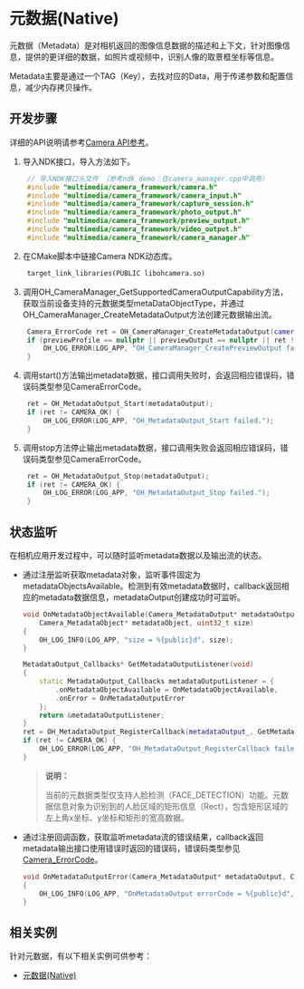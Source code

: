 # 元数据(Native)

元数据（Metadata）是对相机返回的图像信息数据的描述和上下文，针对图像信息，提供的更详细的数据，如照片或视频中，识别人像的取景框坐标等信息。

Metadata主要是通过一个TAG（Key），去找对应的Data，用于传递参数和配置信息，减少内存拷贝操作。

## 开发步骤

详细的API说明请参考[Camera API参考](../reference/native-apis/native-apis-camera.md)。

1. 导入NDK接口，导入方法如下。
   ```c++
    // 导入NDK接口头文件 （参考ndk demo：在camera_manager.cpp中调用）
    #include "multimedia/camera_framework/camera.h"
    #include "multimedia/camera_framework/camera_input.h"
    #include "multimedia/camera_framework/capture_session.h"
    #include "multimedia/camera_framework/photo_output.h"
    #include "multimedia/camera_framework/preview_output.h"
    #include "multimedia/camera_framework/video_output.h"
    #include "multimedia/camera_framework/camera_manager.h"
   ```

2. 在CMake脚本中链接Camera NDK动态库。

   ```txt
    target_link_libraries(PUBLIC libohcamera.so)
   ```

3. 调用OH_CameraManager_GetSupportedCameraOutputCapability方法，获取当前设备支持的元数据类型metaDataObjectType，并通过OH_CameraManager_CreateMetadataOutput方法创建元数据输出流。
     
   ```c++
    Camera_ErrorCode ret = OH_CameraManager_CreateMetadataOutput(cameraManager_, metaDataObjectType, &metadataOutput);
    if (previewProfile == nullptr || previewOutput == nullptr || ret != CAMERA_OK) {
        OH_LOG_ERROR(LOG_APP, "OH_CameraManager_CreatePreviewOutput failed.");
    }
   ```

4. 调用start()方法输出metadata数据，接口调用失败时，会返回相应错误码，错误码类型参见CameraErrorCode。
     
   ```c++
    ret = OH_MetadataOutput_Start(metadataOutput);
    if (ret != CAMERA_OK) {
        OH_LOG_ERROR(LOG_APP, "OH_MetadataOutput_Start failed.");
    }
   ```

5. 调用stop方法停止输出metadata数据，接口调用失败会返回相应错误码，错误码类型参见CameraErrorCode。
     
   ```c++
    ret = OH_MetadataOutput_Stop(metadataOutput);
    if (ret != CAMERA_OK) {
        OH_LOG_ERROR(LOG_APP, "OH_MetadataOutput_Stop failed.");
    }
   ```

## 状态监听

在相机应用开发过程中，可以随时监听metadata数据以及输出流的状态。

- 通过注册监听获取metadata对象，监听事件固定为metadataObjectsAvailable。检测到有效metadata数据时，callback返回相应的metadata数据信息，metadataOutput创建成功时可监听。
    
  ```c++
  void OnMetadataObjectAvailable(Camera_MetadataOutput* metadataOutput,
      Camera_MetadataObject* metadataObject, uint32_t size)
  {
      OH_LOG_INFO(LOG_APP, "size = %{public}d", size);
  }

  MetadataOutput_Callbacks* GetMetadataOutputListener(void)
  {
      static MetadataOutput_Callbacks metadataOutputListener = {
          .onMetadataObjectAvailable = OnMetadataObjectAvailable,
          .onError = OnMetadataOutputError
      };
      return &metadataOutputListener;
  }
  ret = OH_MetadataOutput_RegisterCallback(metadataOutput_, GetMetadataOutputListener());
  if (ret != CAMERA_OK) {
      OH_LOG_ERROR(LOG_APP, "OH_MetadataOutput_RegisterCallback failed.");
  }
  ```

  > **说明：**
  >
  > 当前的元数据类型仅支持人脸检测（FACE_DETECTION）功能。元数据信息对象为识别到的人脸区域的矩形信息（Rect），包含矩形区域的左上角x坐标、y坐标和矩形的宽高数据。

- 通过注册回调函数，获取监听metadata流的错误结果，callback返回metadata输出接口使用错误时返回的错误码，错误码类型参见[Camera_ErrorCode](../reference/native-apis/native-apis-camera.md#Camera_ErrorCode)。
    
  ```c++
  void OnMetadataOutputError(Camera_MetadataOutput* metadataOutput, Camera_ErrorCode errorCode)
  {
      OH_LOG_INFO(LOG_APP, "OnMetadataOutput errorCode = %{public}d", errorCode);
  }
  ```

## 相关实例

针对元数据，有以下相关实例可供参考：
- [元数据(Native)](https://gitee.com/openharmony/multimedia_camera_framework/tree/master/frameworks/native/camera/test/ndktest/camera_ndk_demo)